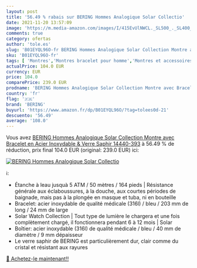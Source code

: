 ```yaml
---
layout: post
title: '56.49 % rabais sur BERING Hommes Analogique Solar Collectio'
date: 2021-11-20 13:57:09
image: 'https://m.media-amazon.com/images/I/415EvUlNWCL._SL500_._SL400_.jpg'
comments: true
category: ofertas
author: 'tole.es'
slug: 'B01EYQL96O-fr BERING Hommes Analogique Solar Collection Montre avec...'
sku: 'B01EYQL96O-fr'
tags: [ 'Montres','Montres bracelet pour homme','Montres et accessoires','Montres homme','bering', ]
actualPrice: 104.0 EUR
currency: EUR
price: 104.0
comparePrice: 239.0 EUR
prodname: 'BERING Hommes Analogique Solar Collection Montre avec Bracelet en Acier Inoxydable & Verre Saphir 14440-393'
country: 'fr'
flag: '🇫🇷'
brand: 'BERING'
buyurl: 'https://www.amazon.fr/dp/B01EYQL96O/?tag=tolees0d-21'
descuento: '56.49'
average: '108.0'
---
```


Vous avez [BERING Hommes Analogique Solar Collection Montre avec Bracelet en Acier Inoxydable & Verre Saphir 14440-393](https://www.amazon.fr/dp/B01EYQL96O/?tag=tolees0d-21)  à  56.49 % de réduction, prix final  104.0 EUR (original: 239.0 EUR) ici:

[![BERING Hommes Analogique Solar Collectio](https://m.media-amazon.com/images/I/415EvUlNWCL._SL500_._SL400_.jpg)](https://www.amazon.fr/dp/B01EYQL96O/?tag=tolees0d-21)

ℹ️:

- Étanche à leau jusquà 5 ATM / 50 mètres / 164 pieds | Résistance générale aux éclaboussures, à la douche, aux courtes périodes de baignade, mais pas à la plongée en masque et tuba, ni en bouteille
- Bracelet: acier inoxydable de qualité médicale (316l) / bleu / 203 mm de long / 24 mm de large
- Solar Watch Collection | Tout type de lumière le chargera et une fois complètement chargé, il fonctionnera pendant 6 à 12 mois | Solar
- Boîtier: acier inoxydable (316l) de qualité médicale / bleu / 40 mm de diamètre / 9 mm dépaisseur
- Le verre saphir de BERING est particulièrement dur, clair comme du cristal et résistant aux rayures

[🛒 Achetez-le maintenant!!](https://www.amazon.fr/dp/B01EYQL96O/?tag=tolees0d-21)
